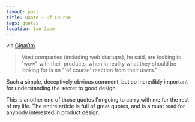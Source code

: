 ```yaml
---
layout: post
title: Quote - Of Course
tags: quotes
location: San Jose
---
```


via [GigaOm](http://gigaom.com/2010/01/03/objectified-design/)
> Most companies (including web startups), he said, are looking to "wow" with their products, when in reality what they should be looking for is an "'of course' reaction from their users."

Such a simple, deceptively obvious comment, but so incredibly
important for understanding the secret to good design.

This is another one of those quotes I'm going to carry with me for the
rest of my life. The entire article is full of great quotes, and is a
must read for anybody interested in product design.